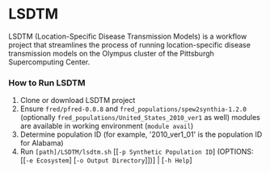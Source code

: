 # LSDTM #
LSDTM (Location-Specific Disease Transmission Models) is a workflow project that streamlines the process of running location-specific disease transmission models on the Olympus cluster of the Pittsburgh Supercomputing Center.

### How to Run LSDTM ###
1. Clone or download LSDTM project
2. Ensure `fred/pfred-0.0.8` and `fred_populations/spew2synthia-1.2.0` (optionally `fred_populations/United_States_2010_ver1` as well) modules are available in working environment (`module avail`)
3. Determine population ID (for example, '2010_ver1_01' is the population ID for Alabama)
4. Run `[path]/LSDTM/lsdtm.sh` [[`-p Synthetic Population ID`] (OPTIONS: [[`-e Ecosystem`] [`-o Output Directory`]])] | [`-h Help`]
